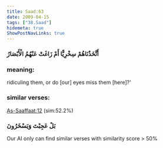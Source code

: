 ```yaml
---
title: Saad:63
date: 2009-04-15
tags: ["38.Saad"]
hidemeta: true 
ShowPostNavLinks: true 
---
```

### أَتَّخَذْنَاهُمْ سِخْرِيًّا أَمْ زَاغَتْ عَنْهُمُ الْأَبْصَارُ
### meaning: 
ridiculing them, or do [our] eyes miss them [here]?’
### similar verses: 

[As-Saaffaat:12](/37/12) (sim:52.2%)

### بَلْ عَجِبْتَ وَيَسْخَرُونَ

Our AI only can find similar verses with similarity score > 50% 



